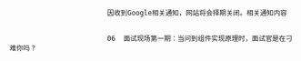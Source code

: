 
                            
                            因收到Google相关通知，网站将会择期关闭。相关通知内容
                            
                            
                            06  面试现场第一期：当问到组件实现原理时，面试官是在刁难你吗？
                            

                        
                        
                            